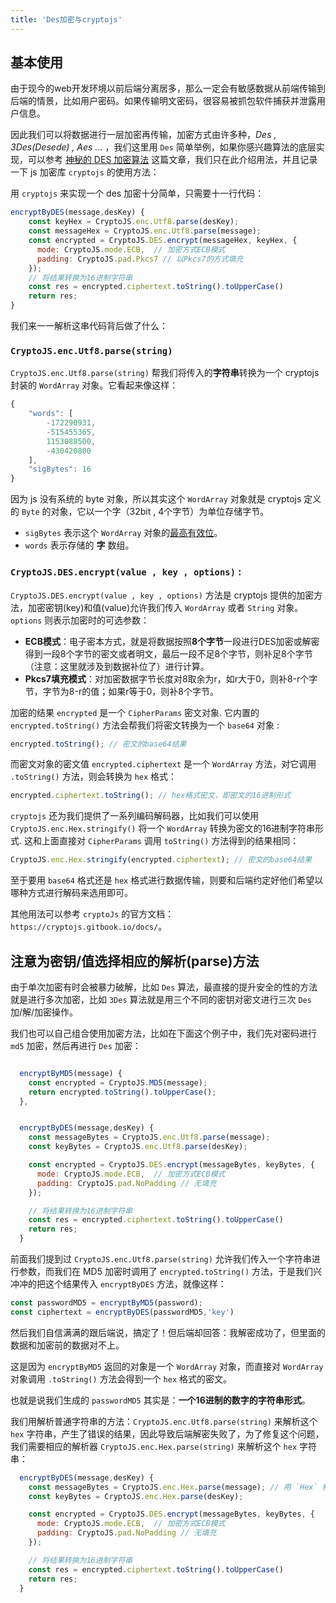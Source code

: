 ```yaml
---
title: 'Des加密与cryptojs'
---
```


## 基本使用

由于现今的web开发环境以前后端分离居多，那么一定会有敏感数据从前端传输到后端的情景，比如用户密码。如果传输明文密码，很容易被抓包软件捕获并泄露用户信息。

因此我们可以将数据进行一层加密再传输，加密方式由许多种，*Des , 3Des(Desede) , Aes ...* ，我们这里用 `Des` 简单举例，如果你感兴趣算法的底层实现，可以参考 [神秘的 DES 加密算法](https://cloud.tencent.com/developer/article/1497864) 这篇文章，我们只在此介绍用法，并且记录一下 js 加密库 `cryptojs` 的使用方法：

用 `cryptojs` 来实现一个 des 加密十分简单，只需要十一行代码：

```js
encryptByDES(message,desKey) {
    const keyHex = CryptoJS.enc.Utf8.parse(desKey); 
    const messageHex = CryptoJS.enc.Utf8.parse(message);
    const encrypted = CryptoJS.DES.encrypt(messageHex, keyHex, {
      mode: CryptoJS.mode.ECB,  // 加密方式ECB模式
      padding: CryptoJS.pad.Pkcs7 // 以Pkcs7的方式填充
    });
    // 将结果转换为16进制字符串
    const res = encrypted.ciphertext.toString().toUpperCase()
    return res;
}
```

我们来一一解析这串代码背后做了什么：

### `CryptoJS.enc.Utf8.parse(string)`

`CryptoJS.enc.Utf8.parse(string)` 帮我们将传入的**字符串**转换为一个 cryptojs 封装的 `WordArray` 对象。它看起来像这样：

```js
{
    "words": [
        -172290931,
        -515455365,
        1153088500,
        -430420800
    ],
    "sigBytes": 16
}
```

因为 js 没有系统的 byte 对象，所以其实这个 `WordArray` 对象就是 cryptojs 定义的 `Byte` 的对象，它以一个字（32bit , 4个字节）为单位存储字节。 

- `sigBytes` 表示这个 `WordArray` 对象的[最高有效位](https://baike.baidu.com/item/%E6%9C%80%E9%AB%98%E6%9C%89%E6%95%88%E4%BD%8D/4487728)。
- `words` 表示存储的 **字** 数组。


### `CryptoJS.DES.encrypt(value , key , options)` : 

`CryptoJS.DES.encrypt(value , key , options)` 方法是 cryptojs 提供的加密方法，加密密钥(key)和值(value)允许我们传入 `WordArray` 或者 `String` 对象。`options` 则表示加密时的可选参数：

- **ECB模式**：电子密本方式，就是将数据按照**8个字节**一段进行DES加密或解密得到一段8个字节的密文或者明文，最后一段不足8个字节，则补足8个字节（注意：这里就涉及到数据补位了）进行计算。
- **Pkcs7填充模式**：对加密数据字节长度对8取余为r，如r大于0，则补8-r个字节，字节为8-r的值；如果r等于0，则补8个字节。


加密的结果 `encrypted` 是一个 `CipherParams` 密文对象. 它内置的 `encrypted.toString()` 方法会帮我们将密文转换为一个 `base64` 对象 :

```js
encrypted.toString(); // 密文的base64结果
```

而密文对象的密文值 `encrypted.ciphertext` 是一个 `WordArray` 方法，对它调用 `.toString()` 方法，则会转换为 `hex` 格式：

```js
encrypted.ciphertext.toString(); // hex格式密文，即密文的16进制形式
```

`cryptojs` 还为我们提供了一系列编码解码器，比如我们可以使用 `CryptoJS.enc.Hex.stringify()` 将一个 `WordArray` 转换为密文的16进制字符串形式. 这和上面直接对 `CipherParams` 调用 `toString()` 方法得到的结果相同：

```js 
CryptoJS.enc.Hex.stringify(encrypted.ciphertext); // 密文的base64结果
```

至于要用 `base64` 格式还是 `hex` 格式进行数据传输，则要和后端约定好他们希望以哪种方式进行解码来选用即可。

其他用法可以参考 `cryptoJs` 的官方文档：`https://cryptojs.gitbook.io/docs/`。

## 注意为密钥/值选择相应的解析(parse)方法

由于单次加密有时会被暴力破解，比如 `Des` 算法，最直接的提升安全的性的方法就是进行多次加密，比如 `3Des` 算法就是用三个不同的密钥对密文进行三次 `Des` 加/解/加密操作。

我们也可以自己组合使用加密方法，比如在下面这个例子中，我们先对密码进行 `md5` 加密，然后再进行 `Des` 加密：

```js

  encryptByMD5(message) {
    const encrypted = CryptoJS.MD5(message);
    return encrypted.toString().toUpperCase();
  },


  encryptByDES(message,desKey) {
    const messageBytes = CryptoJS.enc.Utf8.parse(message);
    const keyBytes = CryptoJS.enc.Utf8.parse(desKey);

    const encrypted = CryptoJS.DES.encrypt(messageBytes, keyBytes, {
      mode: CryptoJS.mode.ECB,  // 加密方式ECB模式
      padding: CryptoJS.pad.NoPadding // 无填充
    });

    // 将结果转换为16进制字符串
    const res = encrypted.ciphertext.toString().toUpperCase()
    return res;
  }
```

前面我们提到过 `CryptoJS.enc.Utf8.parse(string)` 允许我们传入一个字符串进行参数，而我们在 MD5 加密时调用了 `encrypted.toString()` 方法，于是我们兴冲冲的把这个结果传入 `encryptByDES` 方法，就像这样：

```js
const passwordMD5 = encryptByMD5(password);
const ciphertext = encryptByDES(passwordMD5,'key')
```

然后我们自信满满的跟后端说，搞定了！但后端却回答：我解密成功了，但里面的数据和加密前的数据对不上。

这是因为 `encryptByMD5` 返回的对象是一个 `WordArray` 对象，而直接对 `WordArray` 对象调用 `.toString()` 方法会得到一个 `hex` 格式的密文。

也就是说我们生成的 `passwordMD5` 其实是：**一个16进制的数字的字符串形式**。

我们用解析普通字符串的方法：`CryptoJS.enc.Utf8.parse(string)` 来解析这个 `hex` 字符串，产生了错误的结果，因此导致后端解密失败了，为了修复这个问题，我们需要相应的解析器 `CryptoJS.enc.Hex.parse(string)` 来解析这个 `hex` 字符串：

```js
  encryptByDES(message,desKey) {
    const messageBytes = CryptoJS.enc.Hex.parse(message); // 用 `Hex` 解析器来解析信息
    const keyBytes = CryptoJS.enc.Hex.parse(desKey);

    const encrypted = CryptoJS.DES.encrypt(messageBytes, keyBytes, {
      mode: CryptoJS.mode.ECB,  // 加密方式ECB模式
      padding: CryptoJS.pad.NoPadding // 无填充
    });

    // 将结果转换为16进制字符串
    const res = encrypted.ciphertext.toString().toUpperCase()
    return res;
  }
```